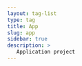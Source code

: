 ```yaml
---
layout: tag-list
type: tag
title: App
slug: app
sidebar: true
description: >
   Application project
---
```

